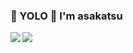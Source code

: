 ### 🤟 YOLO 🤟 I'm asakatsu

<a href="https://github.com/asakatsu0402/github-readme-stats">
  <img align="left" src="https://github-readme-stats.vercel.app/api?username=asakatsu0402&count_private=true&show_icons=true&theme=jolly" />
</a>
<a href="https://github.com/asakatsu0402/github-readme-stats">
  <img align="left" src="https://github-readme-stats.vercel.app/api/top-langs/?username=asakatsu0402&theme=jolly" />
</a>
